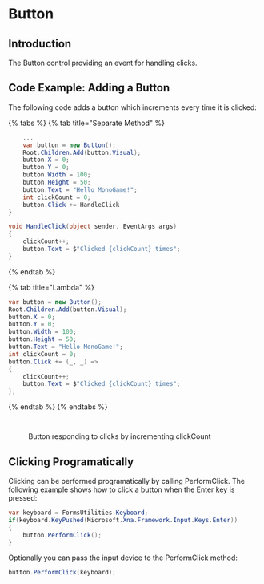 # Button

## Introduction

The Button control providing an event for handling clicks.

## Code Example: Adding a Button

The following code adds a button which increments every time it is clicked:

{% tabs %}
{% tab title="Separate Method" %}
```csharp
    ...
    var button = new Button();
    Root.Children.Add(button.Visual);
    button.X = 0;
    button.Y = 0;
    button.Width = 100;
    button.Height = 50;
    button.Text = "Hello MonoGame!";
    int clickCount = 0;
    button.Click += HandleClick
}

void HandleClick(object sender, EventArgs args)
{
    clickCount++;
    button.Text = $"Clicked {clickCount} times";
}
```
{% endtab %}

{% tab title="Lambda" %}
```csharp
var button = new Button();
Root.Children.Add(button.Visual);
button.X = 0;
button.Y = 0;
button.Width = 100;
button.Height = 50;
button.Text = "Hello MonoGame!";
int clickCount = 0;
button.Click += (_, _) =>
{
    clickCount++;
    button.Text = $"Clicked {clickCount} times";
};
```
{% endtab %}
{% endtabs %}

```csharp
```

<figure><img src="../../../../.gitbook/assets/24_06 36 41 (1).gif" alt=""><figcaption><p>Button responding to clicks by incrementing clickCount</p></figcaption></figure>

## Clicking Programatically

Clicking can be performed programatically by calling PerformClick. The following example shows how to click a button when the Enter key is pressed:

```csharp
var keyboard = FormsUtilities.Keyboard;
if(keyboard.KeyPushed(Microsoft.Xna.Framework.Input.Keys.Enter))
{
    button.PerformClick();
}
```

Optionally you can pass the input device to the PerformClick method:

```csharp
button.PerformClick(keyboard);
```
